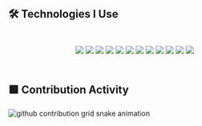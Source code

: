 <!-- Banner Section -->

## 🛠 Technologies I Use

<div align="center" style="
  background-image: url('https://i.pinimg.com/originals/be/d2/59/bed2591f723244f07bc4bf382f97103c.gif');
  background-size: cover;
  border-radius: 15px;
  padding: 25px;
">

  <img src="https://img.shields.io/badge/Java-007396?style=for-the-badge&logo=openjdk&logoColor=white" />
  <img src="https://img.shields.io/badge/Kotlin-7F52FF?style=for-the-badge&logo=kotlin&logoColor=white" />
  <img src="https://img.shields.io/badge/Spring-6DB33F?style=for-the-badge&logo=spring&logoColor=white" />
  <img src="https://img.shields.io/badge/Spring%20Boot-6DB33F?style=for-the-badge&logo=springboot&logoColor=white" />
  <img src="https://img.shields.io/badge/Gradle-02303A?style=for-the-badge&logo=gradle&logoColor=white" />
  <img src="https://img.shields.io/badge/PostgreSQL-4169E1?style=for-the-badge&logo=postgresql&logoColor=white" />
  <img src="https://img.shields.io/badge/MongoDB-47A248?style=for-the-badge&logo=mongodb&logoColor=white" />
  <img src="https://img.shields.io/badge/TypeScript-3178C6?style=for-the-badge&logo=typescript&logoColor=white" />
  <img src="https://img.shields.io/badge/React-61DAFB?style=for-the-badge&logo=react&logoColor=black" />
  <img src="https://img.shields.io/badge/Figma-F24E1E?style=for-the-badge&logo=figma&logoColor=white" />
  <img src="https://img.shields.io/badge/Git-F05032?style=for-the-badge&logo=git&logoColor=white" />
  <img src="https://img.shields.io/badge/IntelliJ%20IDEA-000000?style=for-the-badge&logo=intellij-idea&logoColor=white" />
</div>

## 🟩 Contribution Activity

<picture>
  <source media="(prefers-color-scheme: dark)" srcset="https://raw.githubusercontent.com/VadimUpdate/VadimUpdate/output/github-contribution-grid-snake-dark.svg" />
  <source media="(prefers-color-scheme: light)" srcset="https://raw.githubusercontent.com/VadimUpdate/VadimUpdate/output/github-contribution-grid-snake.svg" />
  <img alt="github contribution grid snake animation" src="https://raw.githubusercontent.com/VadimUpdate/VadimUpdate/output/github-contribution-grid-snake.svg" />
</picture>
